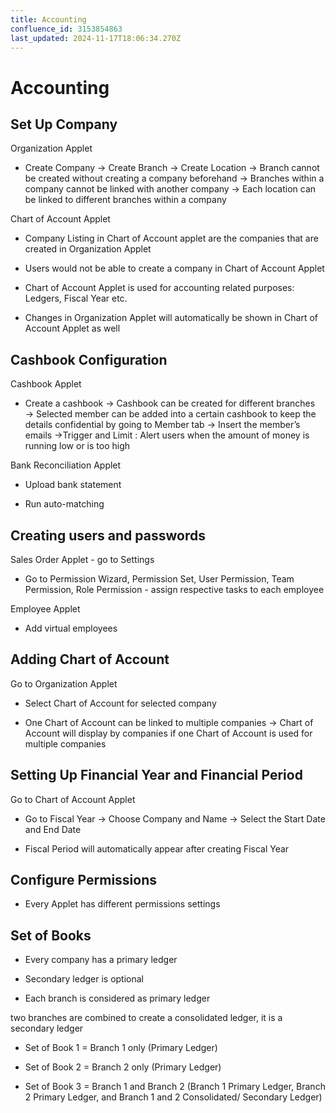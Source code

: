 ```yaml
---
title: Accounting
confluence_id: 3153854863
last_updated: 2024-11-17T18:06:34.270Z
---
```


# Accounting

##  Set Up Company﻿

Organization Applet

- Create Company &rarr; Create Branch &rarr; Create Location &rarr; Branch cannot be created without creating a company beforehand &rarr; Branches within a company cannot be linked with another company &rarr; Each location can be linked to different branches within a company

Chart of Account Applet

- Company Listing in Chart of Account applet are the companies that are created in Organization Applet

- Users would not be able to create a company in Chart of Account Applet

- Chart of Account Applet is used for accounting related purposes: Ledgers, Fiscal Year etc.

- Changes in Organization Applet will automatically be shown in Chart of Account Applet as well

## Cashbook Configuration﻿

Cashbook Applet

- Create a cashbook &rarr; Cashbook can be created for different branches &rarr; Selected member can be added into a certain cashbook to keep the details confidential by going to Member tab &rarr; Insert the member&rsquo;s emails &rarr;Trigger and Limit : Alert users when the amount of money is running low or is too high

Bank Reconciliation Applet

- Upload bank statement

- Run auto-matching

##  Creating users and passwords﻿

Sales Order Applet - go to Settings

- Go to Permission Wizard, Permission Set, User Permission, Team Permission, Role Permission - assign respective tasks to each employee

Employee Applet

- Add virtual employees

## Adding Chart of Account﻿

Go to Organization Applet

- Select Chart of Account for selected company

- One Chart of Account can be linked to multiple companies &rarr; Chart of Account will display by companies if one Chart of Account is used for multiple companies

## Setting Up Financial Year and Financial Period﻿

Go to Chart of Account Applet

- Go to Fiscal Year &rarr; Choose Company and Name &rarr; Select the Start Date and End Date

- Fiscal Period will automatically appear after creating Fiscal Year

##  Configure Permissions﻿

- Every Applet has different permissions settings

## Set of Books﻿

- Every company has a primary ledger

- Secondary ledger is optional

- Each branch is considered as primary ledger

two branches are combined to create a consolidated ledger, it is a secondary ledger

- Set of Book 1 = Branch 1 only (Primary Ledger)

- Set of Book 2 = Branch 2 only (Primary Ledger)

- Set of Book 3 = Branch 1 and Branch 2 (Branch 1 Primary Ledger, Branch 2 Primary Ledger, and Branch 1 and 2 Consolidated/ Secondary Ledger)
